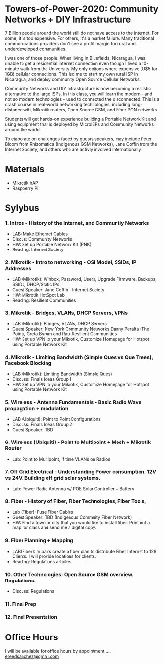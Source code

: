 # Towers-of-Power-2020: Community Networks + DIY Infrastructure

7 Billion people around the world still do not have access to the internet. For some, it is too expensive. For others, it's a market failure. Many traditional communications providers don't see a profit margin for rural and underdeveloped communities.

I was one of those people. When living in Bluefields, Nicaragua, I was unable to get a residential internet connection even though I lived a 10-minute walk from the University. My only options where expensive (U$5 for 1GB) cellular connections. This led me to start my own rural ISP in Nicaragua, and deploy community Open Source Cellular Networks.

Community Networks and DIY Infrastructure is now becoming a realistic alternative to the large ISPs. In this class, you will learn the modern - and not so modern technologies - used to connected the disconnected. This is a crash course in real-world networking technologies, including long-distance wifi, Mikrotik routers, Open Source GSM, and Fiber PON networks.

Students will get hands-on experience building a Portable Network Kit and using equipment that is deployed by MicroISPs and Community Networks around the world. 

To elaborate on challenges faced by guests speakers, may include Peter Bloom from Rhizomatica (Indigenous GSM Networks), Jane Coffin from the Internet Society, and others who are activly involved internationally.



# Materials 
+ Mikrotik hAP
+ Raspberry Pi

# Sylybus

  ### 1. Intros - History of the Internet, and Communtiy Networks
  - LAB: Make Ethernet Cables
  - Discus: Community Networks
  - HW: Set up Portable Network Kit (PNK)
  - Reading: Internet Society  
  
  
  ### 2. Mikrotik - Intro to networking - OSI Model, SSIDs, IP Addresses
  - LAB (Mikrotik): Winbox, Password, Users, Upgrade Firmware, Backups, SSIDs, DHCP/Static IPs
  - Guest Speaker: Jane Coffin - Internet Society
  - HW: Mikrotik HotSpot Lab
  - Reading: Resilient Communities
  
  ### 3. Mikrotik - Bridges, VLANs, DHCP Servers, VPNs
  - LAB (Mikrotik): Bridges, VLANs, DHCP Servers
  - Guest Speaker: New York Community Networks Danny Peralta (The Point), Greta Byrum and Raul Resilient Communities
  - HW: Set up VPN to your Mikrotik, Customize Homepage for Hotspot using Portable Network Kit
  
  
  ### 4.  Mikrotik - Limiting Bandwidth (Simple Ques vs Que Trees), Facebook Blocking  
  - LAB (Mikrotik): Limiting Bandwidth (Simple Ques)
  - Discuss: Finals Ideas Group 1
  - HW: Set up VPN to your Mikrotik, Customize Homepage for Hotspot using Portable Network Kit
  
  
  ### 5. Wireless - Antenna Fundamentals - Basic Radio Wave propagation + modulation
  - LAB (Ubiquiti): Point to Point Configurations
  - Discuss: Finals Ideas Group 2
  - Guest Speaker: TBD
  
  
  ### 6. Wireless (Ubiquiti) - Point to Multipoint + Mesh + Mikrotik Router 
  - Lab: Point to Multipoint, if time VLANs on Radios 
  
  
  ### 7. Off Grid Electrical - Understanding Power consumption. 12V vs 24V. Building off grid solar systems. 
  - Lab: Power Radio Antenna w/ POE Solar Controller + Battery
  
  
  ### 8. Fiber - History of Fiber, Fiber Technologies, Fiber Tools, 
  - Lab (Fiber): Fuse Fiber Cables 
  - Guest Speaker: TBD (Indigenous Commuity Fiber Network)
  - HW: Find a town or city that you would like to install fiber. Print out a map for class and send me a digital copy.  
  
  
  ### 9. Fiber Planning + Mapping
  - LAB(Fiber): In pairs create a fiber plan to distribute Fiber Internet to 128 Clients. I will provide locations for clients.    
  - Reading: Regulations articles
  
  
  ### 10. Other Technologies: Open Source GSM overview. Regulations. 
  - Discuss: Regulations 
  
  
  ### 11. Final Prep
  
  ### 12. Final Presentation 
  
  
# Office Hours
I will be available for office hours by appointment .... 
 ereedsanchez@gmail.com
